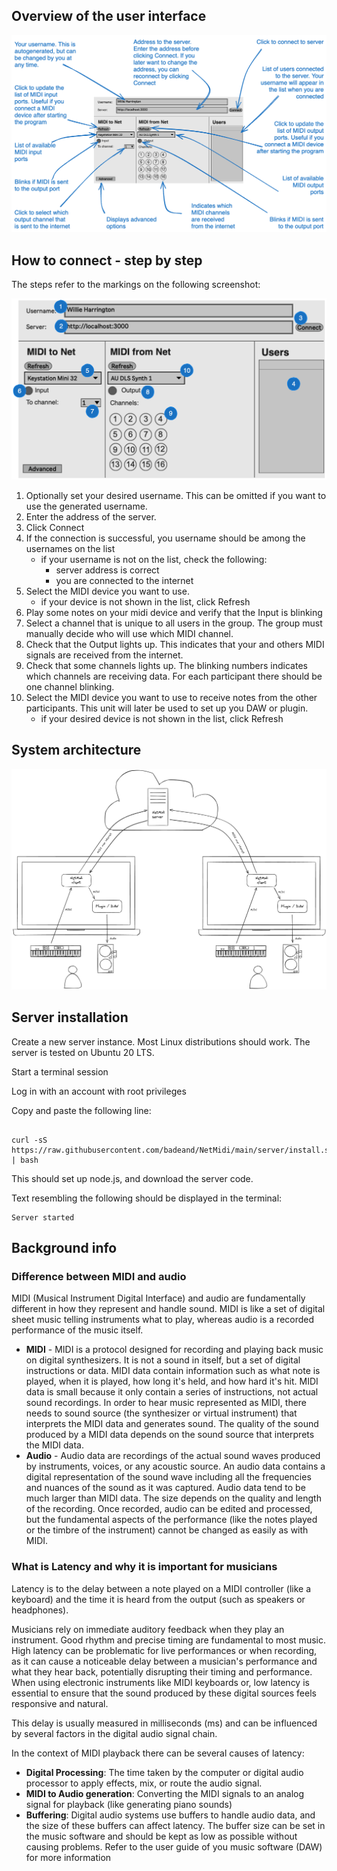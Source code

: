 



## Overview of the user interface

![](resources/client-max-main-window.png)

## How to connect - step by step


The steps refer to the markings on the following screenshot:


![](resources/how-to-connect.png)


1. Optionally set your desired username. This can be omitted if you want to use the generated username.
2. Enter the address of the server.
3. Click Connect
4. If the connection is successful, you username should be among the usernames on the list
	- if your username is not on the list, check the following:
		- server address is correct
		- you are connected to the internet
5. Select the MIDI device you want to use.
	- if your device is not shown in the list, click Refresh
6. Play some notes on your midi device and verify that the Input is blinking
7. Select a channel that is unique to all users in the group. The group must manually decide who will use which MIDI channel.
8. Check that the Output lights up. This indicates that your and others MIDI signals are received from the internet.
9. Check that some channels lights up. The blinking numbers indicates which channels are receiving data. For each participant there should be one channel blinking.
10. Select the MIDI device you want to use to receive notes from the other participants. This unit will later be used to set up you DAW or plugin.
	- if your desired device is not shown in the list, click Refresh


## System architecture

![](resources/Communication.png)

## Server installation






Create a new server instance. Most Linux distributions should work. The server is tested on Ubuntu 20 LTS.

Start a terminal session

Log in with an account with root privileges

Copy and paste the following line:


```

curl -sS https://raw.githubusercontent.com/badeand/NetMidi/main/server/install.sh | bash

```

This should set up node.js, and download the server code.

Text resembling the following should be displayed in the terminal:

```
Server started

```






## Background info

### Difference between MIDI and audio

  
MIDI (Musical Instrument Digital Interface) and audio are fundamentally different in how they represent and handle sound. MIDI is like a set of digital sheet music telling instruments what to play, whereas audio is a recorded performance of the music itself.

- **MIDI** - MIDI is a protocol designed for recording and playing back music on digital synthesizers. It is not a sound in itself, but a set of digital instructions or data. MIDI data contain information such as what note is played, when it is played, how long it's held, and how hard it's hit. MIDI data is small because it only contain a series of instructions, not actual sound recordings. In order to hear music represented as MIDI, there needs to sound source (the synthesizer or virtual instrument) that interprets the MIDI data and generates sound. The quality of the sound produced by a MIDI data depends on the sound source that interprets the MIDI data.
- **Audio** - Audio data are  recordings of the actual sound waves produced by instruments, voices, or any acoustic source. An audio data contains a digital representation of the sound wave including all the frequencies and nuances of the sound as it was captured. Audio data tend to be much larger than MIDI data. The size depends on the quality and length of the recording. Once recorded, audio can be edited and processed, but the fundamental aspects of the performance (like the notes played or the timbre of the instrument) cannot be changed as easily as with MIDI.


### What is Latency and why it is important for musicians


Latency is to the delay between a note played on a MIDI controller (like a keyboard) and the time it is heard from the output (such as speakers or headphones).

Musicians rely on immediate auditory feedback when they play an instrument. Good rhythm and precise timing are fundamental to most music. High latency can be problematic for live performances or when recording, as it can cause a noticeable delay between a musician's performance and what they hear back, potentially disrupting their timing and performance. When using electronic instruments like MIDI keyboards or, low latency is essential to ensure that the sound produced by these digital sources feels responsive and natural.

This delay is usually measured in milliseconds (ms) and can be influenced by several factors in the digital audio signal chain.

In the context of MIDI playback there can be several causes of latency:

- **Digital Processing**: The time taken by the computer or digital audio processor to apply effects, mix, or route the audio signal.
- **MIDI to Audio generation**: Converting the MIDI signals to an analog signal for playback (like generating piano sounds)
- **Buffering**: Digital audio systems use buffers to handle audio data, and the size of these buffers can affect latency. The buffer size can be set in the music software and should be kept as low as possible without causing problems. Refer to the user guide of you music software (DAW) for more information


